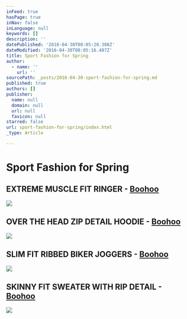 ```yaml
---
inFeed: true
hasPage: true
inNav: false
inLanguage: null
keywords: []
description: ''
datePublished: '2016-04-30T08:05:20.308Z'
dateModified: '2016-04-30T08:05:16.487Z'
title: Sport Fashion for Spring
author:
  - name: ''
    url: ''
sourcePath: _posts/2016-04-30-sport-fashion-for-spring.md
published: true
authors: []
publisher:
  name: null
  domain: null
  url: null
  favicon: null
starred: false
url: sport-fashion-for-spring/index.html
_type: Article

---
```

# Sport Fashion for Spring

## EXTREME MUSCLE FIT RINGER - [Boohoo][0]
![](https://s3-us-west-2.amazonaws.com/the-grid-img/p/22956536eedc510736ce3e8e0a208143364a0277.jpg)

## OVER THE HEAD ZIP DETAIL HOODIE - [Boohoo][1]
![](https://s3-us-west-2.amazonaws.com/the-grid-img/p/6950d6f8084384c33d788236db1e9f9fbcce254b.jpg)

## SLIM FIT RIBBED BIKER JOGGERS - [Boohoo][2]
![](https://the-grid-user-content.s3-us-west-2.amazonaws.com/a0be446e-35be-49d2-aec2-ef4fb5aa430c.jpg)

## SKINNY FIT SWEATER WITH RIP DETAIL - [Boohoo][3]
![](https://s3-us-west-2.amazonaws.com/the-grid-img/p/22f131d02702ca0e6b73b7345c784ebeb225ad2f.jpg)

  


[0]: http://bit.ly/1VFdmR3
[1]: http://bit.ly/1VFdpfJ
[2]: http://bit.ly/1VFdpMI
[3]: http://bit.ly/1VFdvUx
